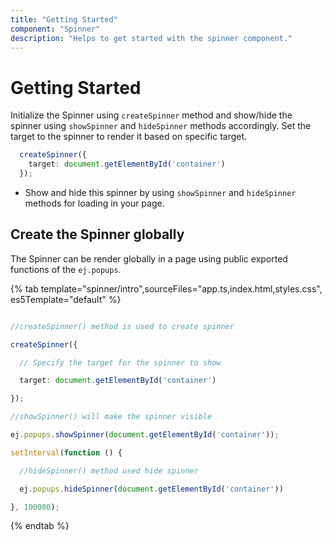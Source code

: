 ```yaml
---
title: "Getting Started"
component: "Spinner"
description: "Helps to get started with the spinner component."
---
```


# Getting Started

Initialize the Spinner using `createSpinner` method and show/hide the spinner using `showSpinner` and `hideSpinner` methods accordingly. Set the target to the spinner to render it based on specific target.

```typescript
  createSpinner({
    target: document.getElementById('container')
  });
```

* Show and hide this spinner by using `showSpinner` and `hideSpinner` methods for loading in your page.

## Create the Spinner globally

The Spinner can be render globally in a page using public exported functions of the `ej.popups`.

{% tab template="spinner/intro",sourceFiles="app.ts,index.html,styles.css", es5Template="default" %}

```typescript

//createSpinner() method is used to create spinner

createSpinner({

  // Specify the target for the spinner to show

  target: document.getElementById('container')

});

//showSpinner() will make the spinner visible

ej.popups.showSpinner(document.getElementById('container'));

setInterval(function () {

  //hideSpinner() method used hide spinner

  ej.popups.hideSpinner(document.getElementById('container'))

}, 100000);

```

{% endtab %}